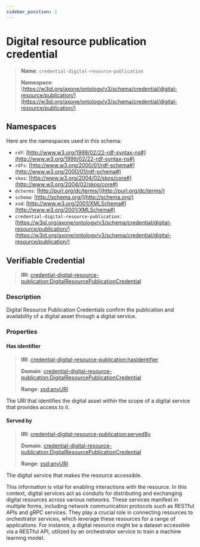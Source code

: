 ```yaml
---
sidebar_position: 2
---
```

[//]: # (This file is auto-generated. Please do not modify it yourself.)

# Digital resource publication credential

> **Name**: `credential-digital-resource-publication`
>
> **Namespace**: [https://w3id.org/axone/ontology/v3/schema/credential/digital-resource/publication/](https://w3id.org/axone/ontology/v3/schema/credential/digital-resource/publication/)

## Namespaces

Here are the namespaces used in this schema:

- `rdf`: [http://www.w3.org/1999/02/22-rdf-syntax-ns#](http://www.w3.org/1999/02/22-rdf-syntax-ns#)
- `rdfs`: [http://www.w3.org/2000/01/rdf-schema#](http://www.w3.org/2000/01/rdf-schema#)
- `skos`: [http://www.w3.org/2004/02/skos/core#](http://www.w3.org/2004/02/skos/core#)
- `dcterms`: [http://purl.org/dc/terms/](http://purl.org/dc/terms/)
- `schema`: [http://schema.org/](http://schema.org/)
- `xsd`: [http://www.w3.org/2001/XMLSchema#](http://www.w3.org/2001/XMLSchema#)
- `credential-digital-resource-publication`: [https://w3id.org/axone/ontology/v3/schema/credential/digital-resource/publication/](https://w3id.org/axone/ontology/v3/schema/credential/digital-resource/publication/)

## Verifiable Credential

> **IRI**: [credential-digital-resource-publication:DigitalResourcePublicationCredential](https://w3id.org/axone/ontology/v3/schema/credential/digital-resource/publication/DigitalResourcePublicationCredential)

### Description

Digital Resource Publication Credentials confirm the publication and availability of a digital asset through a digital service.

### Properties

#### Has identifier
>
> **IRI**: [credential-digital-resource-publication:hasIdentifier](https://w3id.org/axone/ontology/v3/schema/credential/digital-resource/publication/hasIdentifier)
>
> **Domain**:&nbsp;[credential-digital-resource-publication:DigitalResourcePublicationCredential](https://w3id.org/axone/ontology/v3/schema/credential/digital-resource/publication/DigitalResourcePublicationCredential)
>
> **Range**:&nbsp;[xsd:anyURI](http://www.w3.org/2001/XMLSchema#anyURI)

The URI that identifies the digital asset within the scope of a digital service that provides access to it.

#### Served by
>
> **IRI**: [credential-digital-resource-publication:servedBy](https://w3id.org/axone/ontology/v3/schema/credential/digital-resource/publication/servedBy)
>
> **Domain**:&nbsp;[credential-digital-resource-publication:DigitalResourcePublicationCredential](https://w3id.org/axone/ontology/v3/schema/credential/digital-resource/publication/DigitalResourcePublicationCredential)
>
> **Range**:&nbsp;[xsd:anyURI](http://www.w3.org/2001/XMLSchema#anyURI)

The digital service that makes the resource accessible.

This information is vital for enabling interactions with the resource. In this context, digital services act as conduits for distributing
and exchanging digital resources across various networks. These services manifest in multiple forms, including network communication
protocols such as RESTful APIs and gRPC services. They play a crucial role in connecting resources to orchestrator services, which
leverage these resources for a range of applications. For instance, a digital resource might be a dataset accessible via a RESTful API,
utilized by an orchestrator service to train a machine learning model.
